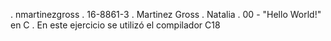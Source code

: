 . nmartinezgross
. 16-8861-3
. Martinez Gross
. Natalia
. 00 - "Hello World!" en C
. En este ejercicio se utilizó el compilador C18